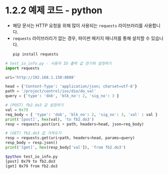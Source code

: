﻿# 1.2.2 예제 코드 - python

- 해당 문서는 HTTP 요청을 위해 많이 사용되는 `requests` 라이브러리를 사용합니다.
- `requests` 라이브러리가 없는 경우, 파이썬 패키지 매니저를 통해 설치할 수 있습니다. 
	```sh
	pip install requests
	```
	
```python
# test_io_info.py - 사용자 IO 출력 값 얻기와 설정하기
import requests

uri='http://192.168.1.150:8888'

head = {'Content-Type': 'application/json; charset=utf-8'}
path = '/project/control/ios/dio/do_val'
query = {'type': 'dob', 'blk_no': 2, 'sig_no': 3 }

# (POST) fb2.do3 값 설정하기
val = 0x79
req_body = { 'type': 'dob', 'blk_no': 2, 'sig_no': 3, 'val' : val }
print('[post]', hex(val), 'to fb2.do3')
resp = requests.post(uri + path, headers=head, json=req_body)

# (GET) fb2.do3 값 가져오기
resp = requests.get(uri+path, headers=head, params=query)
resp_body = resp.json()
print('[get]', hex(resp_body['val']), 'from fb2.do3')
```
```bash
$python test_io_info.py
[post] 0x79 to fb2.do3
[get] 0x79 from fb2.do3
```
